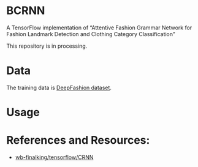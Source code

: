 # BCRNN
A TensorFlow implementation of “Attentive Fashion Grammar Network for Fashion Landmark Detection and Clothing Category Classification”

This repository is in processing.

# Data
The training data is [DeepFashion dataset]().

# Usage

# References and Resources:
- [wb-finalking/tensorflow/CRNN](https://github.com/wb-finalking/tensorflow/tree/master/CRNN)